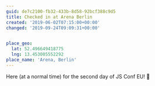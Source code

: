 ```yaml
---
guid: de7c2100-fb32-433b-8d58-92bcf388c9d5
title: Checked in at Arena Berlin
created: '2019-06-02T07:15:00+00:00'
changed: '2019-09-24T09:09:31+00:00'


place_geo:
  lat: 52.496649418775
  lng: 13.453005552292
place_name: 'Arena, Berlin'
---
```


Here (at a normal time) for the second day of JS Conf EU! 🎉
